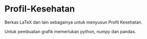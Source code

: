 # Profil-Kesehatan
Berkas LaTeX dan lain sebagainya untuk menyusun Profil Kesehatan.

Untuk pembuatan grafik memerlukan python, numpy dan pandas.
